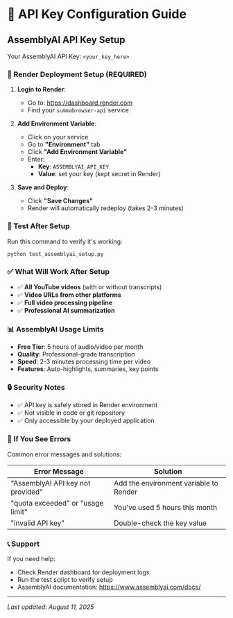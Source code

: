 # 🔑 API Key Configuration Guide

## AssemblyAI API Key Setup

Your AssemblyAI API Key: `<your_key_here>`

### 🚀 Render Deployment Setup (REQUIRED)

1. **Login to Render**:
   - Go to: https://dashboard.render.com
   - Find your `summabrowser-api` service

2. **Add Environment Variable**:
   - Click on your service
   - Go to **"Environment"** tab
   - Click **"Add Environment Variable"**
   - Enter:
     - **Key**: `ASSEMBLYAI_API_KEY`  
     - **Value**: set your key (kept secret in Render)

3. **Save and Deploy**:
   - Click **"Save Changes"**
   - Render will automatically redeploy (takes 2-3 minutes)

### 🧪 Test After Setup

Run this command to verify it's working:

```bash
python test_assemblyai_setup.py
```

### ✅ What Will Work After Setup

- ✅ **All YouTube videos** (with or without transcripts)
- ✅ **Video URLs from other platforms**
- ✅ **Full video processing pipeline**
- ✅ **Professional AI summarization**

### 📊 AssemblyAI Usage Limits

- **Free Tier**: 5 hours of audio/video per month
- **Quality**: Professional-grade transcription
- **Speed**: 2-3 minutes processing time per video
- **Features**: Auto-highlights, summaries, key points

### 🔒 Security Notes

- ✅ API key is safely stored in Render environment
- ✅ Not visible in code or git repository
- ✅ Only accessible by your deployed application

### 🚨 If You See Errors

Common error messages and solutions:

| Error Message | Solution |
|---------------|----------|
| "AssemblyAI API key not provided" | Add the environment variable to Render |
| "quota exceeded" or "usage limit" | You've used 5 hours this month |
| "invalid API key" | Double-check the key value |

### 📞 Support

If you need help:
- Check Render dashboard for deployment logs
- Run the test script to verify setup
- AssemblyAI documentation: https://www.assemblyai.com/docs/

---
*Last updated: August 11, 2025*
